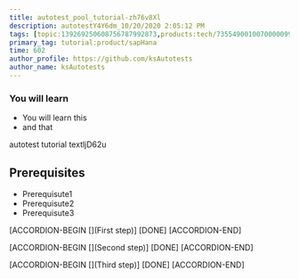 ```yaml
---
title: autotest_pool_tutorial-zh76v8Xl
description: autotestY4Y6dm_10/20/2020 2:05:12 PM
tags: [topic:139269250608756787992873,products:tech/73554900100700000996,tutorial:experience/advanced]
primary_tag: tutorial:product/sapHana
time: 602
author_profile: https://github.com/ksAutotests
author_name: ksAutotests
---
```

### You will learn
- You will learn this
- and that

autotest tutorial textljD62u

## Prerequisites
- Prerequisute1
- Prerequisute2
- Prerequisute3

[ACCORDION-BEGIN [](First step)]
[DONE]
[ACCORDION-END]

[ACCORDION-BEGIN [](Second step)]
[DONE]
[ACCORDION-END]

[ACCORDION-BEGIN [](Third step)]
[DONE]
[ACCORDION-END]

